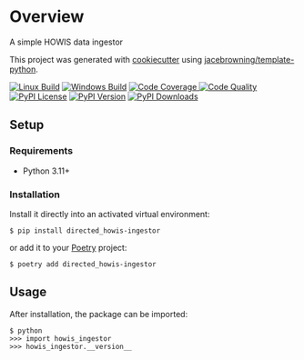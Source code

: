 # Overview

A simple HOWIS data ingestor

This project was generated with [cookiecutter](https://github.com/audreyr/cookiecutter) using [jacebrowning/template-python](https://github.com/jacebrowning/template-python).

[![Linux Build](https://img.shields.io/github/actions/workflow/status/ridoo/https://github.com/52North/directed_howis-ingestor/main.yml?branch=main&label=linux)](https://github.com/ridoo/https://github.com/52North/directed_howis-ingestor/actions)
[![Windows Build](https://img.shields.io/appveyor/ci/ridoo/https://github.com/52North/directed_howis-ingestor/main.svg?label=windows)](https://ci.appveyor.com/project/ridoo/https://github.com/52North/directed_howis-ingestor)
[![Code Coverage](https://img.shields.io/codecov/c/github/ridoo/https://github.com/52North/directed_howis-ingestor)
](https://codecov.io/gh/ridoo/https://github.com/52North/directed_howis-ingestor)
[![Code Quality](https://img.shields.io/scrutinizer/g/ridoo/https://github.com/52North/directed_howis-ingestor.svg?label=quality)](https://scrutinizer-ci.com/g/ridoo/https://github.com/52North/directed_howis-ingestor/?branch=main)
[![PyPI License](https://img.shields.io/pypi/l/directed_howis-ingestor.svg)](https://pypi.org/project/directed_howis-ingestor)
[![PyPI Version](https://img.shields.io/pypi/v/directed_howis-ingestor.svg?label=version)](https://pypi.org/project/directed_howis-ingestor)
[![PyPI Downloads](https://img.shields.io/pypi/dm/directed_howis-ingestor.svg?color=orange)](https://pypistats.org/packages/directed_howis-ingestor)

## Setup

### Requirements

* Python 3.11+

### Installation

Install it directly into an activated virtual environment:

```text
$ pip install directed_howis-ingestor
```

or add it to your [Poetry](https://poetry.eustace.io/) project:

```text
$ poetry add directed_howis-ingestor
```

## Usage

After installation, the package can be imported:

```text
$ python
>>> import howis_ingestor
>>> howis_ingestor.__version__
```
